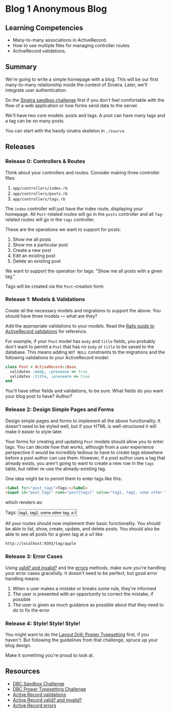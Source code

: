 # Blog 1 Anonymous Blog

## Learning Competencies

* Many-to-many associations in ActiveRecord.
* How to use multiple files for managing controller routes.
* ActiveRecord validations.

## Summary

We're going to write a simple homepage with a blog.  This will be our first
many-to-many relationship inside the context of Sinatra.  Later, we'll
integrate user authentication.

Do the [Sinatra sandbox challenge][sandbox challenge] first if you don't feel
comfortable with the flow of a web application or how forms send data to the
server.

We'll have two core models: posts and tags.  A post can have many tags and a
tag can be on many posts.

You can start with the handy sinatra skeleton in `./source`.

## Releases

### Release 0: Controllers &amp; Routes

Think about your controllers and routes.  Consider making three controller files:

1. `app/controllers/index.rb`
2. `app/controllers/posts.rb`
3. `app/controllers/tags.rb`

The `index` controller will just have the index route, displaying your
homepage.  All `Post`-related routes will go in the `posts` controller and all
`Tag`-related routes will go in the `tags` controller.

These are the operations we want to support for posts:

1. Show me all posts
2. Show me a particular post
3. Create a new post
4. Edit an existing post
5. Delete an existing post

We want to support the operation for tags: "Show me all posts with a given
tag."

Tags will be created via the `Post`-creation form.

### Release 1: Models &amp; Validations

Create all the necessary models and migrations to support the above.  You
should have three models &mdash; what are they?

Add the appropriate validations to your models.  Read the [Rails guide to
ActiveRecord validations][AR validations] for reference.

For example, if your `Post` model has `body` and `title` fields, you probably
don't want to permit a `Post` that has no `body` or `title` to be saved to the
database.  This means adding `NOT NULL` constraints to the migrations and the
following validations to your ActiveRecord model:

```ruby
class Post < ActiveRecord::Base
  validates :body, :presence => true
  validates :title, :presence => true
end
```

You'll have other fields and validations, to be sure.  What fields do you want your blog post to have?  Author?

### Release 2: Design Simple Pages and Forms

Design simple pages and forms to implement all the above functionality.  It
doesn't need to be styled well, but if your HTML is well-structured it will
make it easier to style later.

Your forms for creating and updating `Post` models should allow you to enter
tags.  You can decide how that works, although from a user experience
perspective it would be incredibly tedious to have to create tags elsewhere
before a post author can use them.  However, if a post author uses a tag that
already exists, you aren't going to want to create a new row in the `tags`
table, but rather re-use the already-existing tag.

One idea might be to permit them to enter tags like this:

```html
<label for="post_tags">Tags:</label>
<input id="post_tags" name="post[tags]" value="tag1, tag2, some other tag, a fourth tag">
```

which renders as:

<label for="post_tags">Tags:</label>
<input id="post_tags" name="post[tags]" value="tag1, tag2, some other tag, a fourth tag" class="span4">

All your routes should now implement their basic functionality.  You should be
able to list, show, create, update, and delete posts.  You should also be able
to see all posts for a given tag at a url like

```text
http://localhost:9393/tag/apple
```

### Release 3: Error Cases

Using [valid? and invalid?][valid_invalid] and the [errors][errors] methods,
make sure you're handling your error cases gracefully.  It doesn't need to be
perfect, but good error handling means:

1. When a user makes a mistake or breaks some rule, they're informed
2. The user is presented with an opportunity to correct the mistake, if possible
3. The user is given as much guidance as possible about that they need to do to fix the error

### Release 4: Style!  Style!  Style!

You might want to do the [Layout Drill: Proper Typesetting][proper formatting
challenge] first, if you haven't.  But following the guidelines from that
challenge, spruce up your blog design.

Make it something you're proud to look at.

## Resources

* [DBC Sandbox Challenge][sandbox challenge]
* [DBC Proper Typesetting Challenge][proper formatting challenge]
* [Active Record validations][AR validations]
* [Active Record valid? and invalid?][valid_invalid]
* [Active Record errors][errors]


[sandbox challenge]: https://github.com/Devbootcamp/sinatra-sandbox-challenge
[proper formatting challenge]: https://github.com/Devbootcamp/layout-drill-proper-typesetting-challenge
[AR validations]: http://guides.rubyonrails.org/active_record_validations_callbacks.html
[valid_invalid]: http://guides.rubyonrails.org/active_record_validations_callbacks.html#valid-and-invalid
[errors]: http://guides.rubyonrails.org/active_record_validations_callbacks.html#validations_overview-errors
